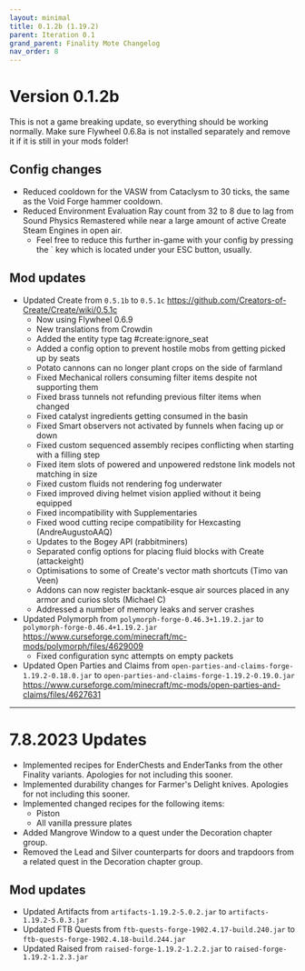 ```yaml
---
layout: minimal
title: 0.1.2b (1.19.2)
parent: Iteration 0.1
grand_parent: Finality Mote Changelog
nav_order: 8
---
```


# Version 0.1.2b

This is not a game breaking update, so everything should be working normally.
Make sure Flywheel 0.6.8a is not installed separately and remove it if it is still in your mods folder!

## Config changes
- Reduced cooldown for the VASW from Cataclysm to 30 ticks, the same as the Void Forge hammer cooldown.
- Reduced Environment Evaluation Ray count from 32 to 8 due to lag from Sound Physics Remastered while near a large amount of active Create Steam Engines in open air.
  - Feel free to reduce this further in-game with your config by pressing the ` key which is located under your ESC button, usually.

## Mod updates
- Updated Create from `0.5.1b` to `0.5.1c` https://github.com/Creators-of-Create/Create/wiki/0.5.1c
  - Now using Flywheel 0.6.9
  - New translations from Crowdin
  - Added the entity type tag #create:ignore_seat
  - Added a config option to prevent hostile mobs from getting picked up by seats
  - Potato cannons can no longer plant crops on the side of farmland
  - Fixed Mechanical rollers consuming filter items despite not supporting them
  - Fixed brass tunnels not refunding previous filter items when changed
  - Fixed catalyst ingredients getting consumed in the basin
  - Fixed Smart observers not activated by funnels when facing up or down
  - Fixed custom sequenced assembly recipes conflicting when starting with a filling step
  - Fixed item slots of powered and unpowered redstone link models not matching in size
  - Fixed custom fluids not rendering fog underwater
  - Fixed improved diving helmet vision applied without it being equipped
  - Fixed incompatibility with Supplementaries
  - Fixed wood cutting recipe compatibility for Hexcasting (AndreAugustoAAQ)
  - Updates to the Bogey API (rabbitminers)
  - Separated config options for placing fluid blocks with Create (attackeight)
  - Optimisations to some of Create's vector math shortcuts (Timo van Veen)
  - Addons can now register backtank-esque air sources placed in any armor and curios slots (Michael C)
  - Addressed a number of memory leaks and server crashes
- Updated Polymorph from `polymorph-forge-0.46.3+1.19.2.jar` to `polymorph-forge-0.46.4+1.19.2.jar` https://www.curseforge.com/minecraft/mc-mods/polymorph/files/4629009
  - Fixed configuration sync attempts on empty packets
- Updated Open Parties and Claims from `open-parties-and-claims-forge-1.19.2-0.18.0.jar` to `open-parties-and-claims-forge-1.19.2-0.19.0.jar` https://www.curseforge.com/minecraft/mc-mods/open-parties-and-claims/files/4627631

---

# 7.8.2023 Updates
- Implemented recipes for EnderChests and EnderTanks from the other Finality variants. Apologies for not including this sooner.
- Implemented durability changes for Farmer's Delight knives. Apologies for not including this sooner.
- Implemented changed recipes for the following items:
  - Piston
  - All vanilla pressure plates
- Added Mangrove Window to a quest under the Decoration chapter group.
- Removed the Lead and Silver counterparts for doors and trapdoors from a related quest in the Decoration chapter group.

## Mod updates
- Updated Artifacts from `artifacts-1.19.2-5.0.2.jar` to `artifacts-1.19.2-5.0.3.jar`
- Updated FTB Quests from `ftb-quests-forge-1902.4.17-build.240.jar` to `ftb-quests-forge-1902.4.18-build.244.jar`
- Updated Raised from `raised-forge-1.19.2-1.2.2.jar` to `raised-forge-1.19.2-1.2.3.jar`
